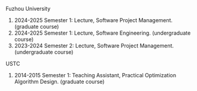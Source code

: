 <!-- ---
title: "Teaching experience 1"
collection: teaching
type: "Undergraduate course"
permalink: /teaching/2014-spring-teaching-1
venue: "University 1, Department"
date: 2014-01-01
location: "City, Country"
--- -->

Fuzhou University

1. 2024-2025 Semester 1: Lecture, Software Project Management. (graduate course)
1. 2024-2025 Semester 1: Lecture, Software Engineering. (undergraduate course)
1. 2023-2024 Semester 2: Lecture, Software Project Management. (undergraduate course)

USTC
1. 2014-2015 Semester 1: Teaching Assistant, Practical Optimization Algorithm Design. (graduate course)